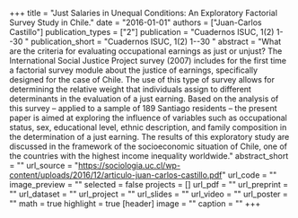 +++
title = "Just Salaries in Unequal Conditions: An Exploratory Factorial Survey Study in Chile."
date = "2016-01-01"
authors = ["Juan-Carlos Castillo"]
publication_types = ["2"]
publication = "Cuadernos ISUC, 1(2) 1--30 "
publication_short = "Cuadernos ISUC, 1(2) 1--30 "
abstract = "What are the criteria for evaluating occupational earnings as just or unjust? The International Social Justice Project survey (2007) includes for the first time a factorial survey module about the justice of earnings, specifically designed for the case of Chile. The use of this type of survey allows for determining the relative weight that individuals assign to different determinants in the evaluation of a just earning. Based on the analysis of this survey – applied to a sample of 189 Santiago residents – the present paper is aimed at exploring the influence of variables such as occupational status, sex, educational level, ethnic description, and family composition in the determination of a just earning. The results of this exploratory study are discussed in the framework of the socioeconomic situation of Chile, one of the countries with the highest income inequality worldwide."
abstract_short = ""
url_source = "https://sociologia.uc.cl/wp-content/uploads/2016/12/articulo-juan-carlos-castillo.pdf"
url_code = ""
image_preview = ""
selected = false
projects = []
url_pdf = ""
url_preprint = ""
url_dataset = ""
url_project = ""
url_slides = ""
url_video = ""
url_poster = ""
math = true
highlight = true
[header]
image = ""
caption = ""
+++
